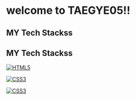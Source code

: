 <!-- GitHub REAME.md -->
### <h1>welcome to TAEGYE05!!</h1>



<h2>MY Tech Stackss</h2>
<h2>MY Tech Stackss</h2>

<a href = "https://www.w3schools.com/html"><img alt="HTML5"
src="https://img.shields.io/badge/HTML5-E34F267
style=for-the-badge&logo=HTML5&logoColor=white" />
</a>

<a href = "https://www.w3schools.com/css/default.asp"><img
alt="CSS3" src="https://img.shields.io/badge/CSS3-1572B6?
style=for-the-badge&logo=CSS3&logoColor=white"  />
</a>

<a href = "https://www.w3schools.com/js/default.asp"><img
alt="CSS3" src="https://img.shields.io/badge/
JavaScriipt-F7DF1E?style=for-the-badge&logo=JavaScript&
logoColor=black"  />
</a>
